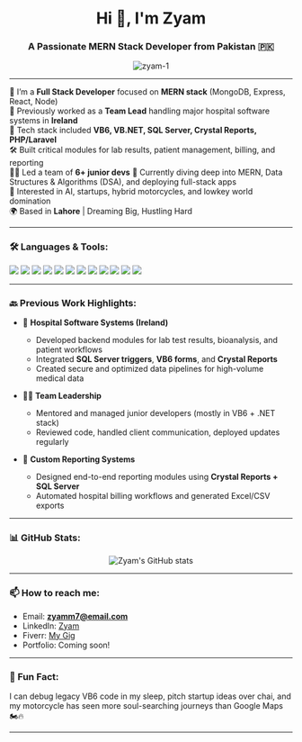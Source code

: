 <h1 align="center">Hi 👋, I'm Zyam</h1>
<h3 align="center">A Passionate MERN Stack Developer from Pakistan 🇵🇰</h3>

<p align="center">
  <img src="https://komarev.com/ghpvc/?username=zyam-1&label=Profile%20views&color=0e75b6&style=flat" alt="zyam-1" />
</p>

---

🚀 I’m a **Full Stack Developer** focused on **MERN stack** (MongoDB, Express, React, Node)  
💼 Previously worked as a **Team Lead** handling major hospital software systems in **Ireland**  
🔧 Tech stack included **VB6, VB.NET, SQL Server, Crystal Reports, PHP/Laravel**  
🛠️ Built critical modules for lab results, patient management, billing, and reporting  
👨‍💻 Led a team of **6+ junior devs**
🌱 Currently diving deep into MERN, Data Structures & Algorithms (DSA), and deploying full-stack apps  
🧠 Interested in AI, startups, hybrid motorcycles, and lowkey world domination  
🌍 Based in **Lahore** | Dreaming Big, Hustling Hard

---

### 🛠️ Languages & Tools:

<p align="left">
  <img src="https://img.shields.io/badge/-JavaScript-black?style=flat-square&logo=javascript" />
  <img src="https://img.shields.io/badge/-Node.js-black?style=flat-square&logo=node.js" />
  <img src="https://img.shields.io/badge/-React-black?style=flat-square&logo=react" />
  <img src="https://img.shields.io/badge/-MongoDB-black?style=flat-square&logo=mongodb" />
  <img src="https://img.shields.io/badge/-Express-black?style=flat-square&logo=express" />
  <img src="https://img.shields.io/badge/-Laravel-black?style=flat-square&logo=laravel" />
  <img src="https://img.shields.io/badge/-PHP-black?style=flat-square&logo=php" />
  <img src="https://img.shields.io/badge/-SQL Server-black?style=flat-square&logo=microsoft-sql-server" />
  <img src="https://img.shields.io/badge/-VB.NET-black?style=flat-square&logo=visualstudio" />
  <img src="https://img.shields.io/badge/-VB6-black?style=flat-square&logo=windows" />
  <img src="https://img.shields.io/badge/-Git-black?style=flat-square&logo=git" />
  <img src="https://img.shields.io/badge/-VS Code-black?style=flat-square&logo=visual-studio-code" />
</p>

---

### 🔙 Previous Work Highlights:

- 🏥 **Hospital Software Systems (Ireland)**  
  - Developed backend modules for lab test results, bioanalysis, and patient workflows  
  - Integrated **SQL Server triggers**, **VB6 forms**, and **Crystal Reports**  
  - Created secure and optimized data pipelines for high-volume medical data  

- 🧑‍🏫 **Team Leadership**  
  - Mentored and managed junior developers (mostly in VB6 + .NET stack)  
  - Reviewed code, handled client communication, deployed updates regularly  

- 🧾 **Custom Reporting Systems**  
  - Designed end-to-end reporting modules using **Crystal Reports + SQL Server**  
  - Automated hospital billing workflows and generated Excel/CSV exports  

---

### 📊 GitHub Stats:

<p align="center">
  <img src="https://github-readme-stats.vercel.app/api?username=zyam-1&show_icons=true&theme=radical" alt="Zyam's GitHub stats" />
</p>

---

### 📫 How to reach me:
- Email: **zyamm7@email.com**
- LinkedIn: [Zyam](www.linkedin.com/in/zyam-maqsood-166227271)
- Fiverr: [My Gig](https://www.fiverr.com/s/gDwND0a)
- Portfolio: Coming soon!

---

### 💬 Fun Fact:
I can debug legacy VB6 code in my sleep, pitch startup ideas over chai, and my motorcycle has seen more soul-searching journeys than Google Maps 🏍️🔥

---

